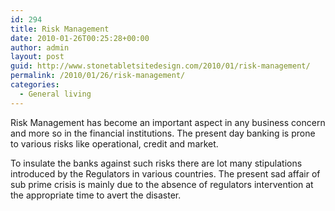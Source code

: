 ```yaml
---
id: 294
title: Risk Management
date: 2010-01-26T00:25:28+00:00
author: admin
layout: post
guid: http://www.stonetabletsitedesign.com/2010/01/risk-management/
permalink: /2010/01/26/risk-management/
categories:
  - General living
---
```

Risk Management has become an important aspect in any business concern and more so in the financial institutions. The present day banking is prone to various risks like operational, credit and market.

To insulate the banks against such risks there are lot many stipulations introduced by the Regulators in various countries. The present sad affair of sub prime crisis is mainly due to the absence of regulators intervention at the appropriate time to avert the disaster.